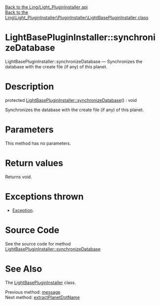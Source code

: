 [Back to the Ling/Light_PluginInstaller api](https://github.com/lingtalfi/Light_PluginInstaller/blob/master/doc/api/Ling/Light_PluginInstaller.md)<br>
[Back to the Ling\Light_PluginInstaller\PluginInstaller\LightBasePluginInstaller class](https://github.com/lingtalfi/Light_PluginInstaller/blob/master/doc/api/Ling/Light_PluginInstaller/PluginInstaller/LightBasePluginInstaller.md)


LightBasePluginInstaller::synchronizeDatabase
================



LightBasePluginInstaller::synchronizeDatabase — Synchronizes the database with the create file (if any) of this planet.




Description
================


protected [LightBasePluginInstaller::synchronizeDatabase](https://github.com/lingtalfi/Light_PluginInstaller/blob/master/doc/api/Ling/Light_PluginInstaller/PluginInstaller/LightBasePluginInstaller/synchronizeDatabase.md)() : void




Synchronizes the database with the create file (if any) of this planet.




Parameters
================

This method has no parameters.


Return values
================

Returns void.


Exceptions thrown
================

- [Exception](http://php.net/manual/en/class.exception.php).&nbsp;







Source Code
===========
See the source code for method [LightBasePluginInstaller::synchronizeDatabase](https://github.com/lingtalfi/Light_PluginInstaller/blob/master/PluginInstaller/LightBasePluginInstaller.php#L268-L277)


See Also
================

The [LightBasePluginInstaller](https://github.com/lingtalfi/Light_PluginInstaller/blob/master/doc/api/Ling/Light_PluginInstaller/PluginInstaller/LightBasePluginInstaller.md) class.

Previous method: [message](https://github.com/lingtalfi/Light_PluginInstaller/blob/master/doc/api/Ling/Light_PluginInstaller/PluginInstaller/LightBasePluginInstaller/message.md)<br>Next method: [extractPlanetDotName](https://github.com/lingtalfi/Light_PluginInstaller/blob/master/doc/api/Ling/Light_PluginInstaller/PluginInstaller/LightBasePluginInstaller/extractPlanetDotName.md)<br>

